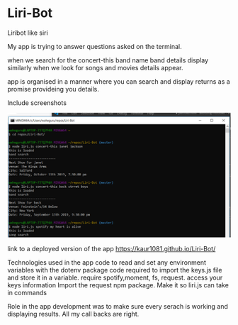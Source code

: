 # Liri-Bot
Liribot like siri

My app is trying to answer questions asked on the terminal.

when we search for the concert-this band name band details display
similarly when we look for songs and movies details appear.

app is organised in a manner where you can search and display returns as a promise provideing you details.


Include screenshots

![liri-bot](https://github.com/kaur1081/Liri-Bot/blob/master/liri.PNG)


link to a deployed version of the app 
https://kaur1081.github.io/Liri-Bot/

Technologies used in the app
code to read and set any environment variables with the dotenv package
code required to import the keys.js file and store it in a variable.
require spotify,moment, fs, request.
access your keys information 
Import the request npm package.
Make it so liri.js can take in commands

Role in the app development was to make sure every serach is working and displaying results. All my call backs are right. 

